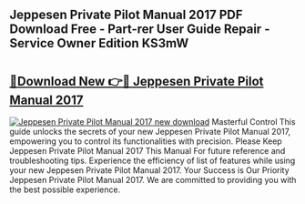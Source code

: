 ## Jeppesen Private Pilot Manual 2017 PDF Download Free - Part-rer User Guide Repair - Service Owner Edition KS3mW

# <h2><a href="http://bc69688.oget.top/?id=Jeppesen+Private+Pilot+Manual+2017">🔗Download New 👉🔴 Jeppesen Private Pilot Manual 2017</a></h2>

[![Jeppesen Private Pilot Manual 2017 new download](https://i.imgur.com/5g1atiW.png)](http://bc69688.oget.top/?id=Jeppesen+Private+Pilot+Manual+2017)
Masterful Control This guide unlocks the secrets of your new Jeppesen Private Pilot Manual 2017, empowering you to control its functionalities with precision. Please Keep Jeppesen Private Pilot Manual 2017 This Manual For future reference and troubleshooting tips. Experience the efficiency of list of features while using your new Jeppesen Private Pilot Manual 2017. Your Success is Our Priority Jeppesen Private Pilot Manual 2017. We are committed to providing you with the best possible experience.
